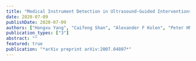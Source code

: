 ```yaml
---
title: "Medical Instrument Detection in Ultrasound-Guided Interventions: A Review"
date: 2020-07-09
publishDate: 2020-07-09
authors: ["Hongxu Yang", "Caifeng Shan", "Alexander F Kolen", "Peter HN de With"]
publication_types: ["3"]
abstract: ""
featured: true
publication: "*arXiv preprint arXiv:2007.04807*"
---
```


